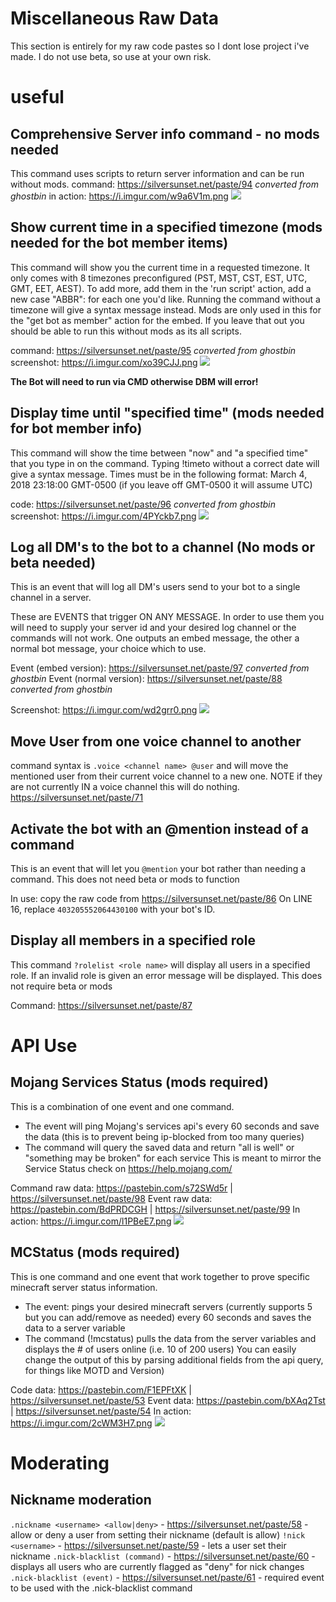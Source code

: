# Miscellaneous Raw Data

This section is entirely for my raw code pastes so I dont lose project i've made. I do not use beta, so use at your own risk.

# useful
## Comprehensive Server info command - no mods needed
This command uses scripts to return server information and can be run without mods. 
command: https://silversunset.net/paste/94 *converted from ghostbin*
in action: https://i.imgur.com/w9a6V1m.png
![](https://i.imgur.com/w9a6V1m.png)

## Show current time in a specified timezone (mods needed for the bot member items)
This command will show you the current time in a requested timezone. It only comes with 8 timezones preconfigured (PST, MST, CST, EST, UTC, GMT, EET, AEST). 
To add more, add them in the 'run script' action, add a new case "ABBR": for each one you'd like.
Running the command without a timezone will give a syntax message instead.
Mods are only used in this for the "get bot as member" action for the embed. If you leave that out you should be able to run this without mods as its all scripts.

command: https://silversunset.net/paste/95 *converted from ghostbin*
screenshot: https://i.imgur.com/xo39CJJ.png
![](https://i.imgur.com/xo39CJJ.png)

**The Bot will need to run via CMD otherwise DBM will error!**

## Display time until "specified time" (mods needed for bot member info)
This command will show the time between "now" and "a specified time" that you type in on the command. Typing !timeto without a correct date will give a syntax message. 
Times must be in the following format: March 4, 2018 23:18:00 GMT-0500 (if you leave off GMT-0500 it will assume UTC)
  
code: https://silversunset.net/paste/96 *converted from ghostbin*
screenshot: https://i.imgur.com/4PYckb7.png
![](https://i.imgur.com/4PYckb7.png)
  
## Log all DM's to the bot to a channel (No mods or beta needed)

This is an event that will log all DM's users send to your bot to a single channel in a server. 

These are EVENTS that trigger ON ANY MESSAGE. In order to use them you will need to supply your server id and your desired log channel or the commands will not work. One outputs an embed message, the other a normal bot message, your choice which to use.

Event (embed version): https://silversunset.net/paste/97 *converted from ghostbin*
Event (normal version): https://silversunset.net/paste/88 *converted from ghostbin*

Screenshot: https://i.imgur.com/wd2grr0.png
![](https://i.imgur.com/wd2grr0.png)

## Move User from one voice channel to another
command syntax is `.voice <channel name> @user` and will move the mentioned user from their current voice channel to a new one. 
NOTE if they are not currently IN a voice channel this will do nothing.
https://silversunset.net/paste/71

## Activate the bot with an @mention instead of a command
This is an event that will let you `@mention` your bot rather than needing a command.
This does not need beta or mods to function

In use: copy the raw code from https://silversunset.net/paste/86
On LINE 16, replace `403205552064430100` with your bot's ID.

## Display all members in a specified role
This command `?rolelist <role name>` will display all users in a specified role. If an invalid role is given an error message will be displayed. 
This does not require beta or mods

Command: https://silversunset.net/paste/87

# API Use
## Mojang Services Status (mods required)
This is a combination of one event and one command.
- The event will ping Mojang's services api's every 60 seconds and save the data (this is to prevent being ip-blocked from too many queries)
- The command will query the saved data and return "all is well" or "something may be broken" for each service
This is meant to mirror the Service Status check on https://help.mojang.com/

Command raw data: https://pastebin.com/s72SWd5r | https://silversunset.net/paste/98
Event raw data: https://pastebin.com/BdPRDCGH | https://silversunset.net/paste/99
In action: https://i.imgur.com/l1PBeE7.png
![](https://i.imgur.com/l1PBeE7.png)

## MCStatus (mods required)
This is one command and one event that work together to prove specific minecraft server status information. 
- The event: pings your desired minecraft servers (currently supports 5 but you can add/remove as needed) every 60 seconds and saves the data to a server variable
- The command (!mcstatus) pulls the data from the server variables and displays the # of users online (i.e. 10 of 200 users)
You can easily change the output of this by parsing additional fields from the api query, for things like MOTD and Version)

Code data: https://pastebin.com/F1EPFtXK | https://silversunset.net/paste/53
Event data: https://pastebin.com/bXAq2Tst | https://silversunset.net/paste/54
In action: https://i.imgur.com/2cWM3H7.png
![](https://i.imgur.com/2cWM3H7.png)

# Moderating
## Nickname moderation
`.nickname <username> <allow|deny>` - https://silversunset.net/paste/58 - allow or deny a user from setting their nickname (default is allow)
`!nick <username>` - https://silversunset.net/paste/59  - lets a user set their nickname
`.nick-blacklist (command)` - https://silversunset.net/paste/60 - displays all users who are currently flagged as "deny" for nick changes
`.nick-blacklist (event)` - https://silversunset.net/paste/61 - required event to be used with the .nick-blacklist command
